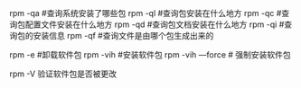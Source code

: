 rpm -qa #查询系统安装了哪些包
rpm -ql #查询包安装在什么地方
rpm -qc #查询包配置文件安装在什么地方
rpm -qd #查询包文档安装在什么地方
rpm -qi #查询包的安装信息
rpm -qf #查询文件是由哪个包生成出来的

rpm -e #卸载软件包
rpm -vih #安装软件包
rpm -vih —force # 强制安装软件包

rpm -V 验证软件包是否被更改
